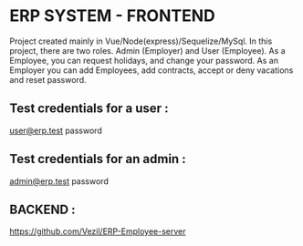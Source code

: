 # ERP SYSTEM - FRONTEND

Project created mainly in Vue/Node(express)/Sequelize/MySql. In this project, there are two roles. Admin (Employer) and User (Employee). As a Employee, you can request holidays, and change your password. As an Employer you can add Employees, add contracts, accept or deny vacations and reset password.

## Test credentials for a user :

user@erp.test password

## Test credentials for an admin :

admin@erp.test password

## BACKEND :

https://github.com/Vezil/ERP-Employee-server
